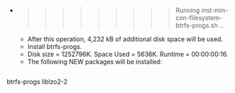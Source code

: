 * >>>>>>>>> Running inst-min-con-filesystem-btrfs-progs.sh ...
  * After this operation, 4,232 kB of additional disk space will be used.
  * Install btrfs-progs.
  * Disk size = 1252796K. Space Used = 5636K. Runtime = 00:00:00:16.
  * The following NEW packages will be installed:
  ```bash
btrfs-progs liblzo2-2
  ```
